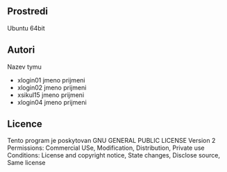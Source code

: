 Prostredi
---------

Ubuntu 64bit

Autori
------

Nazev tymu
- xlogin01 jmeno prijmeni 
- xlogin02 jmeno prijmeni 
- xsikul15 jmeno prijmeni 
- xlogin04 jmeno prijmeni 

Licence
-------

Tento program je poskytovan
GNU GENERAL PUBLIC LICENSE Version 2
Permissions: Commercial USe, Modification, Distribution, Private use
Conditions:  License and copyright notice, State changes, Disclose source, Same license
